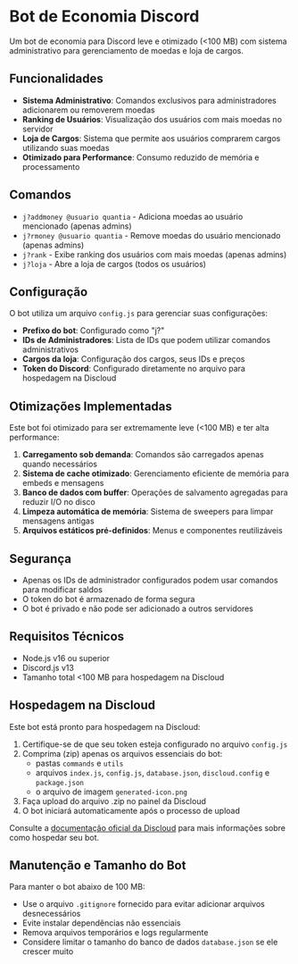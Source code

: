 # Bot de Economia Discord

Um bot de economia para Discord leve e otimizado (<100 MB) com sistema administrativo para gerenciamento de moedas e loja de cargos.

## Funcionalidades

- **Sistema Administrativo**: Comandos exclusivos para administradores adicionarem ou removerem moedas
- **Ranking de Usuários**: Visualização dos usuários com mais moedas no servidor
- **Loja de Cargos**: Sistema que permite aos usuários comprarem cargos utilizando suas moedas
- **Otimizado para Performance**: Consumo reduzido de memória e processamento

## Comandos

- `j?addmoney @usuario quantia` - Adiciona moedas ao usuário mencionado (apenas admins)
- `j?rmoney @usuario quantia` - Remove moedas do usuário mencionado (apenas admins)
- `j?rank` - Exibe ranking dos usuários com mais moedas (apenas admins)
- `j?loja` - Abre a loja de cargos (todos os usuários)

## Configuração

O bot utiliza um arquivo `config.js` para gerenciar suas configurações:

- **Prefixo do bot**: Configurado como "j?"
- **IDs de Administradores**: Lista de IDs que podem utilizar comandos administrativos
- **Cargos da loja**: Configuração dos cargos, seus IDs e preços
- **Token do Discord**: Configurado diretamente no arquivo para hospedagem na Discloud

## Otimizações Implementadas

Este bot foi otimizado para ser extremamente leve (<100 MB) e ter alta performance:

1. **Carregamento sob demanda**: Comandos são carregados apenas quando necessários
2. **Sistema de cache otimizado**: Gerenciamento eficiente de memória para embeds e mensagens
3. **Banco de dados com buffer**: Operações de salvamento agregadas para reduzir I/O no disco
4. **Limpeza automática de memória**: Sistema de sweepers para limpar mensagens antigas
5. **Arquivos estáticos pré-definidos**: Menus e componentes reutilizáveis

## Segurança

- Apenas os IDs de administrador configurados podem usar comandos para modificar saldos
- O token do bot é armazenado de forma segura
- O bot é privado e não pode ser adicionado a outros servidores

## Requisitos Técnicos

- Node.js v16 ou superior
- Discord.js v13
- Tamanho total <100 MB para hospedagem na Discloud

## Hospedagem na Discloud

Este bot está pronto para hospedagem na Discloud:

1. Certifique-se de que seu token esteja configurado no arquivo `config.js`
2. Comprima (zip) apenas os arquivos essenciais do bot:
   - pastas `commands` e `utils`
   - arquivos `index.js`, `config.js`, `database.json`, `discloud.config` e `package.json`
   - o arquivo de imagem `generated-icon.png`
3. Faça upload do arquivo .zip no painel da Discloud
4. O bot iniciará automaticamente após o processo de upload

Consulte a [documentação oficial da Discloud](https://docs.discloudbot.com/) para mais informações sobre como hospedar seu bot.

## Manutenção e Tamanho do Bot

Para manter o bot abaixo de 100 MB:
- Use o arquivo `.gitignore` fornecido para evitar adicionar arquivos desnecessários
- Evite instalar dependências não essenciais
- Remova arquivos temporários e logs regularmente
- Considere limitar o tamanho do banco de dados `database.json` se ele crescer muito